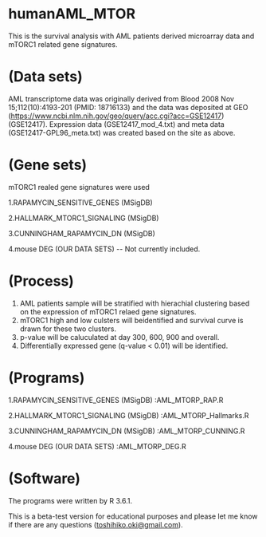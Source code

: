 # humanAML_MTOR

This is the survival analysis with AML patients derived microarray data and mTORC1 related gene signatures.

# (Data sets)

AML transcriptome data was originally derived from Blood 2008 Nov 15;112(10):4193-201 (PMID: 18716133) and the data was deposited at GEO (https://www.ncbi.nlm.nih.gov/geo/query/acc.cgi?acc=GSE12417)(GSE12417). Expression data (GSE12417_mod_4.txt) and meta data (GSE12417-GPL96_meta.txt) was created based on the site as above. 

# (Gene sets)

mTORC1 realed gene signatures were used 

1.RAPAMYCIN_SENSITIVE_GENES (MSigDB)

2.HALLMARK_MTORC1_SIGNALING (MSigDB) 

3.CUNNINGHAM_RAPAMYCIN_DN  (MSigDB)

4.mouse DEG (OUR DATA SETS) -- Not currently included. 

# (Process)

1. AML patients sample will be stratified with hierachial clustering based on the expression of mTORC1 relaed gene signatures. 
2. mTORC1 high and low culsters will beidentified and survival curve is drawn for these two clusters.
3. p-value will be caluculated at day 300, 600, 900 and overall.
4. Differentially expressed gene (q-value < 0.01) will be identified.

# (Programs)

1.RAPAMYCIN_SENSITIVE_GENES (MSigDB) :AML_MTORP_RAP.R

2.HALLMARK_MTORC1_SIGNALING (MSigDB) :AML_MTORP_Hallmarks.R

3.CUNNINGHAM_RAPAMYCIN_DN  (MSigDB) :AML_MTORP_CUNNING.R

4.mouse DEG (OUR DATA SETS) :AML_MTORP_DEG.R

# (Software)
The programs were written by R 3.6.1.

This is a beta-test version for educational purposes and please let me know if there are any questions (toshihiko.oki@gmail.com).


